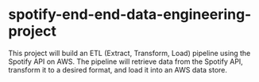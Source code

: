 # spotify-end-end-data-engineering-project
This project will build an ETL (Extract, Transform, Load) pipeline using the Spotify API on AWS. The pipeline will retrieve data from the Spotify API, transform it to a desired format, and load it into an AWS data store.
